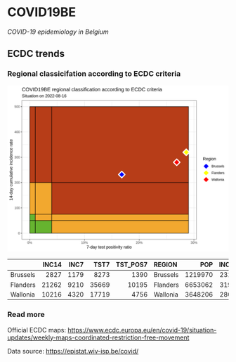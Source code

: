 
# COVID19BE

*COVID-19 epidemiology in Belgium*

## ECDC trends

### Regional classicifation according to ECDC criteria

![](COVID9BE-ecdc-trend.png)

|          | INC14 | INC7 |  TST7 | TST\_POS7 | REGION   |     POP | INC14\_RT |       PR7 |          GR |
| :------- | ----: | ---: | ----: | --------: | :------- | ------: | --------: | --------: | ----------: |
| Brussels |  2827 | 1179 |  8273 |      1390 | Brussels | 1219970 |  231.7270 | 0.1680164 | \-0.2845874 |
| Flanders | 21262 | 9210 | 35669 |     10195 | Flanders | 6653062 |  319.5822 | 0.2858224 | \-0.2358115 |
| Wallonia | 10216 | 4320 | 17719 |      4756 | Wallonia | 3648206 |  280.0280 | 0.2684124 | \-0.2672999 |

### Read more

Official ECDC maps:
<https://www.ecdc.europa.eu/en/covid-19/situation-updates/weekly-maps-coordinated-restriction-free-movement>

Data source: <https://epistat.wiv-isp.be/covid/>
